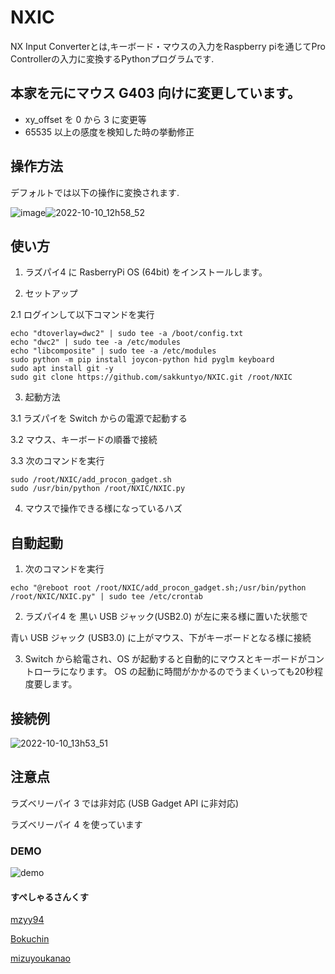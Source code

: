 # NXIC
NX Input Converterとは,キーボード・マウスの入力をRaspberry piを通じてPro Controllerの入力に変換するPythonプログラムです.
<!-- マウスの動きでジャイロ操作の他,ボトル・パブロ用の連打も実装しています. -->

## 本家を元にマウス G403 向けに変更しています。
- xy_offset を 0 から 3 に変更等
- 65535 以上の感度を検知した時の挙動修正

## 操作方法
デフォルトでは以下の操作に変換されます.

![image](https://user-images.githubusercontent.com/20591351/194798467-49783a53-4885-420e-9c14-cc8621d646ff.png)![2022-10-10_12h58_52](https://user-images.githubusercontent.com/20591351/194797893-f78976f2-d0f7-45a0-a9e1-5deb4ae73451.png)

## 使い方
1. ラズパイ4 に RasberryPi OS (64bit) をインストールします。

2. セットアップ

2.1 ログインして以下コマンドを実行
```
echo "dtoverlay=dwc2" | sudo tee -a /boot/config.txt
echo "dwc2" | sudo tee -a /etc/modules
echo "libcomposite" | sudo tee -a /etc/modules
sudo python -m pip install joycon-python hid pyglm keyboard
sudo apt install git -y
sudo git clone https://github.com/sakkuntyo/NXIC.git /root/NXIC
```

3. 起動方法

3.1 ラズパイを Switch からの電源で起動する

3.2 マウス、キーボードの順番で接続

3.3 次のコマンドを実行
```
sudo /root/NXIC/add_procon_gadget.sh
sudo /usr/bin/python /root/NXIC/NXIC.py
```
4. マウスで操作できる様になっているハズ

## 自動起動
1. 次のコマンドを実行
```
echo "@reboot root /root/NXIC/add_procon_gadget.sh;/usr/bin/python /root/NXIC/NXIC.py" | sudo tee /etc/crontab
```

2. ラズパイ4 を 黒い USB ジャック(USB2.0) が左に来る様に置いた状態で

青い USB ジャック (USB3.0) に上がマウス、下がキーボードとなる様に接続

3. Switch から給電され、OS が起動すると自動的にマウスとキーボードがコントローラになります。
OS の起動に時間がかかるのでうまくいっても20秒程度要します。

## 接続例
![2022-10-10_13h53_51](https://user-images.githubusercontent.com/20591351/194801434-8db6e71b-c764-47fd-9e91-8558aec67ea0.png)

## 注意点
ラズベリーパイ 3 では非対応 (USB Gadget API に非対応)

ラズベリーパイ 4 を使っています

### DEMO
![demo](https://github.com/sakkuntyo/NXIC/blob/main/nxic-sakkuntyo.gif)
#### すぺしゃるさんくす
[mzyy94](https://www.mzyy94.com/blog/2020/03/20/nintendo-switch-pro-controller-usb-gadget/)

[Bokuchin](https://qiita.com/Bokuchin/items/7fee2c6a04c97dde29b4)

[mizuyoukanao](https://note.com/gamewagashi/n/n47ee6a6cf337)
